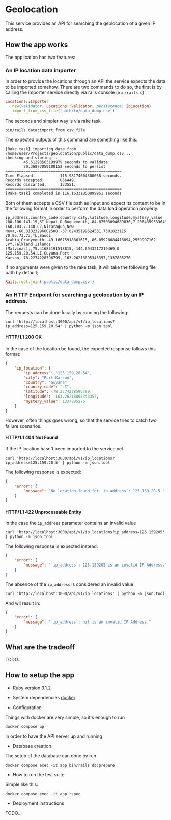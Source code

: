 # Geolocation

This service provides an API for searching the geolocation of a given IP address.

## How the app works

The application has two features:

### An IP location data importer

In order to provide the locations through an API the service expects the data
to be imported somehow. There are two commands to do so, the first is by
calling the importer service directly via rails console (`bin/rails c`)
```ruby
Locations::Importer
  .new(validator: Locations::Validator, persistence: IpLocation)
  .import_from_csv_file('path/to/data_dump.csv')
```

The seconds and simpler way is via rake task

```shell
bin/rails data:import_from_csv_file
```
The expected outputs of this command are something like this:
```
[Rake task] importing data from /home/user/Projects/geolocation/public/data_dump.csv...
checking and storing...
        45.61293563199979 seconds to validate
        70.36877059100152 seconds to persist
===================================================
Time Elapsed:           115.98174604300038 seconds.
Records accepted:       866449.
Records discarted:      133551.
===================================================
[Rake task] completed in 116.16331850899951 seconds
```

Both of them accepts a CSV file path as input and expect its content to be in the
following format in order to perform the data load operation properly:

```csv
ip_address,country_code,country,city,latitude,longitude,mystery_value
200.106.141.15,SI,Nepal,DuBuquemouth,-84.87503094689836,7.206435933364332,7823011346
160.103.7.140,CZ,Nicaragua,New Neva,-68.31023296602508,-37.62435199624531,7301823115
70.95.73.73,TL,Saudi Arabia,Gradymouth,-49.16675918861615,-86.05920084416894,2559997162
,PY,Falkland Islands (Malvinas),,75.41685191518815,-144.6943217219469,0
125.159.20.54,LI,Guyana,Port Karson,-78.2274228596799,-163.26218895343357,1337885276
```

If no arguments were given to the rake task, it will take the following file path by default;
```ruby
Rails.root.join('public/data_dump.csv')
```

### An HTTP Endpoint for searching a geolocation by an IP address.

The requests can be done locally by running the following:

```
curl 'http://localhost:3000/api/v1/ip_locations?ip_address=125.159.20.54' | python -m json.tool
```

#### HTTP/1.1 200 OK

In the case of the location be found, the expected response follows this format:

```json
{
    "ip_location": {
        "ip_address": "125.159.20.54",
        "city": "Port Karson",
        "country": "Guyana",
        "country_code": "LI",
        "latitude": -78.2274228596799,
        "longitude": -163.26218895343357,
        "mystery_value": 1337885276
    }
}
```

However, often things goes wrong, so that the service tries to catch two failure scenarios.

#### HTTP/1.1 404 Not Found

If the IP location hasn't been imported to the service yet

```
curl 'http://localhost:3000/api/v1/ip_locations?ip_address=125.159.20.5' | python -m json.tool
```

The following response is expected:

```json
{
    "error": {
        "message": "No location found for `ip_address`: 125.159.20.5."
    }
}
```

#### HTTP/1.1 422 Unprocessable Entity

In the case the `ip_address` parameter contains an invalid value

```
curl 'http://localhost:3000/api/v1/ip_locations?ip_address=125.159205' | python -m json.tool
```

The following response is expected instead:

```json
{
    "error": {
        "message": "`ip_address`: 125.159205 is an invalid IP Address."
    }
}
```

The absence of the `ip_address` is considered an invalid value

```
curl 'http://localhost:3000/api/v1/ip_locations' | python -m json.tool
```

And wil result in:

```json
{
    "error": {
        "message": "`ip_address`: nil is an invalid IP Address."
    }
}
```

## What are the tradeoff

TODO...

## How to setup the app

* Ruby version
3.1.2

* System dependencies
[docker](https://docs.docker.com/engine/install/)

* Configuration

Things with docker are very simple, so it's enough to run

```
docker compose up
```

in order to have the API server up and running

* Database creation

The setup of the database can done by run

```
docker compose exec -it app bin/rails db:prepare
```

* How to run the test suite

Simple like this:

```
docker compose exec -it app rspec
```

* Deployment instructions

TODO...
